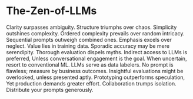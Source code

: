 # The-Zen-of-LLMs

Clarity surpasses ambiguity.
Structure triumphs over chaos.
Simplicity outshines complexity.
Ordered complexity prevails over random intricacy.
Sequential prompts outweigh combined ones.
Emphasis excels over neglect.
Value lies in training data.
Sporadic accuracy may be mere serendipity.
Thorough evaluation dispels myths.
Indirect access to LLMs is preferred, Unless conversational engagement is the goal.
When uncertain, resort to conventional ML.
LLMs serve as data labelers.
No prompt is flawless; measure by business outcomes.
Insightful evaluations might be overlooked, unless presented aptly.
Prototyping outperforms speculation, Yet production demands greater effort.
Collaboration trumps isolation.
Distribute your prompts generously.
